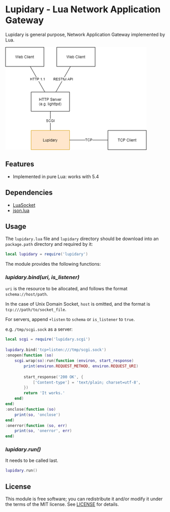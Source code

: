 # Lupidary - Lua Network Application Gateway

Lupidary is general purpose, Network Application Gateway implemented by Lua.

![Lupidary system](doc/Lupidary.png)

## Features

- Implemented in pure Lua: works with 5.4

## Dependencies

- [LuaSocket](https://github.com/diegonehab/luasocket)
- [json.lua](https://github.com/rxi/json.lua)

## Usage

The `lupidary.lua` file and `lupidary` directory should be download into an `package.path` directory and required by it:

```lua
local lupidary = require('lupidary')
```

The module provides the following functions:

### *lupidary.bind(uri, is_listener)*

`uri` is the resource to be allocated, and follows the format `schema://host/path`.

In the case of Unix Domain Socket, `host` is omitted, and the format is `tcp:///path/to/socket_file`.

For servers, append `+listen` to `schema` or `is_listener` to `true`.

e.g. `/tmp/scgi.sock` as a server:

```lua
local scgi = require('lupidary.scgi')

lupidary.bind('tcp+listen:///tmp/scgi.sock')
:onopen(function (so)
    scgi.wrap(so):run(function (environ, start_response)
        print(environ.REQUEST_METHOD, environ.REQUEST_URI)

        start_response('200 OK', {
            ['Content-type'] = 'text/plain; charset=utf-8',
        })
        return 'It works.'
    end)
end)
:onclose(function (so)
    print(so, 'onclose')
end)
:onerror(function (so, err)
    print(so, 'onerror', err)
end)
```

### *lupidary.run()*

It needs to be called last.

```lua
lupidary.run()
```

## License

This module is free software; you can redistribute it and/or modify it under
the terms of the MIT license. See [LICENSE](LICENSE) for details.

